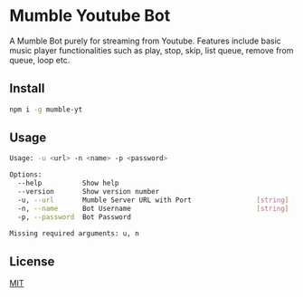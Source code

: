 # Mumble Youtube Bot

A Mumble Bot purely for streaming from Youtube. Features include basic music player functionalities such as play, stop, skip, list queue, remove from queue, loop etc.

## Install

```bash
npm i -g mumble-yt
```

## Usage

```bash
Usage: -u <url> -n <name> -p <password>

Options:
  --help          Show help                                            [boolean]
  --version       Show version number                                  [boolean]
  -u, --url       Mumble Server URL with Port                [string] [required]
  -n, --name      Bot Username                               [string] [required]
  -p, --password  Bot Password                                          [string]

Missing required arguments: u, n
```

## License

[MIT](http://vjpr.mit-license.org)

[npm-image]: https://img.shields.io/npm/v/live-xxx.svg
[npm-url]: https://npmjs.org/package/live-xxx
[travis-image]: https://img.shields.io/travis/live-js/live-xxx/master.svg
[travis-url]: https://travis-ci.org/live-js/live-xxx
[coveralls-image]: https://img.shields.io/coveralls/live-js/live-xxx/master.svg
[coveralls-url]: https://coveralls.io/r/live-js/live-xxx?branch=master